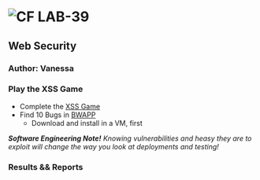 ![CF](http://i.imgur.com/7v5ASc8.png) LAB-39
=================================================

## Web Security

### Author: Vanessa

### Play the XSS Game

* Complete the [XSS Game](https://xss-game.appspot.com/)
* Find 10 Bugs in [BWAPP](http://www.itsecgames.com/)
  * Download and install in a VM, first

***Software Engineering Note!***
*Knowing vulnerabilities and heasy they are to exploit will change the way you look at deployments and testing!*


### Results && Reports


